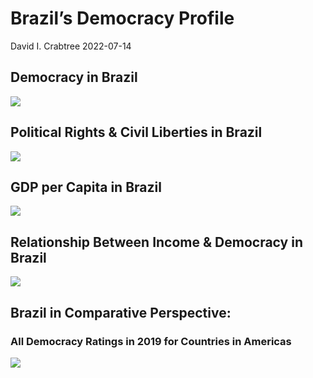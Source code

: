 Brazil’s Democracy Profile
================
David I. Crabtree
2022-07-14

## Democracy in Brazil

![](C:\Users\David\Desktop\PROGRA~1\FILESA~1\DEMOCR~1\reports\BRAZIL~1/figure-gfm/Demscore-1.png)<!-- -->

## Political Rights & Civil Liberties in Brazil

![](C:\Users\David\Desktop\PROGRA~1\FILESA~1\DEMOCR~1\reports\BRAZIL~1/figure-gfm/Political%20Rights%20&%20Civil%20Libs-1.png)<!-- -->

## GDP per Capita in Brazil

![](C:\Users\David\Desktop\PROGRA~1\FILESA~1\DEMOCR~1\reports\BRAZIL~1/figure-gfm/GDP%20per%20Capita-1.png)<!-- -->

## Relationship Between Income & Democracy in Brazil

![](C:\Users\David\Desktop\PROGRA~1\FILESA~1\DEMOCR~1\reports\BRAZIL~1/figure-gfm/Income%20&%20Dem-1.png)<!-- -->

## Brazil in Comparative Perspective:

### All Democracy Ratings in 2019 for Countries in Americas

![](C:\Users\David\Desktop\PROGRA~1\FILESA~1\DEMOCR~1\reports\BRAZIL~1/figure-gfm/Democracy%20in%20Comparative%20Perspective-1.png)<!-- -->
